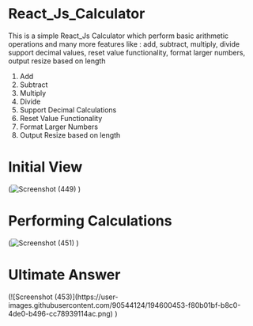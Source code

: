 
# React_Js_Calculator
This is a simple React_Js Calculator which perform basic arithmetic operations and many more features like : add, subtract, multiply, divide support decimal values, reset value functionality, format larger numbers, output resize based on length
<ol>
  <li>Add</li>
  <li>Subtract</li>
  <li>Multiply</li>
  <li>Divide</li>
  <li>Support Decimal Calculations</li>
  <li>Reset Value Functionality</li>
  <li>Format Larger Numbers</li>
  <li>Output Resize based on length</li>
</ol>

<h1>Initial View</h1>

(![Screenshot (449)](https://user-images.githubusercontent.com/90544124/194600067-f6a33312-07a8-4fb3-a609-a444022fa2bf.png)
)

<h1>Performing Calculations</h1>

(![Screenshot (451)](https://user-images.githubusercontent.com/90544124/194600289-52e6043b-ac13-467f-9c85-51998ec18191.png)
)

<h1>Ultimate Answer</h1>
(![Screenshot (453)](https://user-images.githubusercontent.com/90544124/194600453-f80b01bf-b8c0-4de0-b496-cc78939114ac.png)
)
